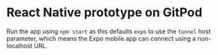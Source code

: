 # React Native prototype on GitPod

Run the app using `npm start` as this defaults `expo` to use the `tunnel` host parameter,
which means the Expo mobile app can connect using a non-localhost URL.